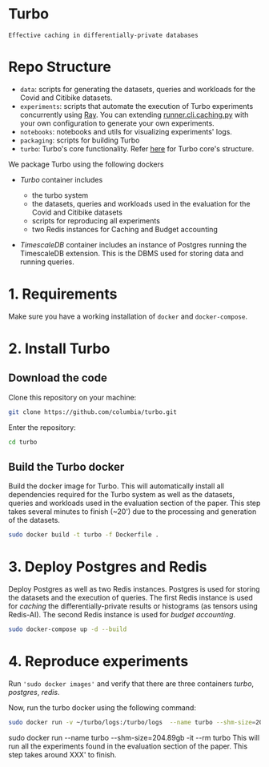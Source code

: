 # Turbo

`Effective caching in differentially-private databases`

# Repo Structure

- `data`: scripts for generating the datasets, queries and workloads for the Covid and Citibike datasets.
- `experiments`: scripts that automate the execution of Turbo experiments concurrently using [Ray](#https://www.ray.io/). You can extending [runner.cli.caching.py](https://github.com/columbia/turbo/blob/artifact/experiments/runner.cli.caching.py) with your own configuration to generate your own experiments.
- `notebooks`: notebooks and utils for visualizing experiments' logs.
- `packaging`: scripts for building Turbo
- `turbo`: Turbo's core functionality. Refer [here](/turbo/README.md) for Turbo core's structure.


<!-- [For a  guide ](#) -->
  
We package Turbo using the following dockers
- *Turbo* container includes
    - the turbo system
    - the datasets, queries and workloads used in the evaluation for the Covid and Citibike datasets
    - scripts for reproducing all experiments
    - two Redis instances for Caching and Budget accounting

- *TimescaleDB* container includes an instance of Postgres running the TimescaleDB extension. This is the DBMS used for storing data and running queries.

# 1. Requirements

Make sure you have a working installation of `docker` and `docker-compose`.

# 2. Install Turbo
## Download the code

Clone this repository on your machine:

```bash
git clone https://github.com/columbia/turbo.git
```

Enter the repository:

```bash
cd turbo
```

## Build the Turbo docker

Build the docker image for Turbo. This will automatically install all dependencies required for the Turbo system as well as the datasets, queries and workloads used in the evaluation section of the paper. This step takes several minutes to finish (~20') due to the processing and generation of the datasets.

``` bash 
sudo docker build -t turbo -f Dockerfile .
```

# 3. Deploy Postgres and Redis

Deploy Postgres as well as two Redis instances. Postgres is used for storing the datasets and the execution of queries. The first Redis instance is used for *caching* the differentially-private results or histograms (as tensors using Redis-AI). The second Redis instance is used for *budget accounting*.
``` bash
sudo docker-compose up -d --build
```
# 4. Reproduce experiments

Run `'sudo docker images'` and verify that there are three containers *turbo*, *postgres*, *redis*.

Now, run the turbo docker using the following command:
``` bash 
sudo docker run -v ~/turbo/logs:/turbo/logs  --name turbo --shm-size=204.89gb --rm turbo experiments/ray/run_all.sh
```
sudo docker run --name turbo --shm-size=204.89gb -it --rm turbo
This will run all the experiments found in the evaluation section of the paper.
This step takes around XXX' to finish.





